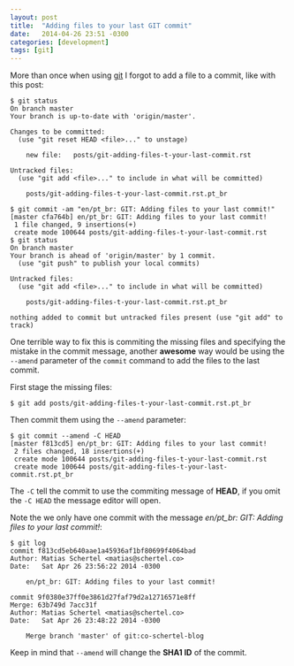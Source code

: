 ```yaml
---
layout: post
title:  "Adding files to your last GIT commit"
date:   2014-04-26 23:51 -0300
categories: [development]
tags: [git]
---
```


More than once when using [git](http://git-scm.com/) I forgot to add a file to a commit, like with this post:

```console
$ git status
On branch master
Your branch is up-to-date with 'origin/master'.

Changes to be committed:
  (use "git reset HEAD <file>..." to unstage)

    new file:   posts/git-adding-files-t-your-last-commit.rst

Untracked files:
  (use "git add <file>..." to include in what will be committed)

    posts/git-adding-files-t-your-last-commit.rst.pt_br

$ git commit -am "en/pt_br: GIT: Adding files to your last commit!"
[master cfa764b] en/pt_br: GIT: Adding files to your last commit!
 1 file changed, 9 insertions(+)
 create mode 100644 posts/git-adding-files-t-your-last-commit.rst
$ git status
On branch master
Your branch is ahead of 'origin/master' by 1 commit.
  (use "git push" to publish your local commits)

Untracked files:
  (use "git add <file>..." to include in what will be committed)

    posts/git-adding-files-t-your-last-commit.rst.pt_br

nothing added to commit but untracked files present (use "git add" to track)
```

One terrible way to fix this is commiting the missing files and specifying the mistake in the commit message, another **awesome** way would be using the `--amend` parameter of the `commit` command to add the files to the last commit.

First stage the missing files:

```console
$ git add posts/git-adding-files-t-your-last-commit.rst.pt_br
```

Then commit them using the `--amend` parameter:

```console
$ git commit --amend -C HEAD
[master f813cd5] en/pt_br: GIT: Adding files to your last commit!
 2 files changed, 18 insertions(+)
 create mode 100644 posts/git-adding-files-t-your-last-commit.rst
 create mode 100644 posts/git-adding-files-t-your-last-commit.rst.pt_br
```

The `-C` tell the commit to use the commiting message of **HEAD**, if you omit the `-C HEAD` the message editor will open.

Note the we only have one commit with the message *en/pt_br: GIT: Adding files to your last commit!*:

```console
$ git log
commit f813cd5eb640aae1a45936af1bf80699f4064bad
Author: Matias Schertel <matias@schertel.co>
Date:   Sat Apr 26 23:56:22 2014 -0300

    en/pt_br: GIT: Adding files to your last commit!

commit 9f0380e37ff0e3861d27faf79d2a12716571e8ff
Merge: 63b749d 7acc31f
Author: Matias Schertel <matias@schertel.co>
Date:   Sat Apr 26 23:48:22 2014 -0300

    Merge branch 'master' of git:co-schertel-blog
```

Keep in mind that `--amend` will change the **SHA1 ID** of the commit.
